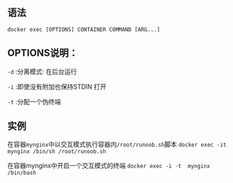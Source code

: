 ## 语法
`docker exec [OPTIONS] CONTAINER COMMAND [ARG...]`

## OPTIONS说明：

`-d` :分离模式: 在后台运行

`-i` :即使没有附加也保持STDIN 打开

`-t` :分配一个伪终端

## 实例

在容器`mynginx`中以交互模式执行容器内`/root/runoob.sh`脚本
`docker exec -it mynginx /bin/sh /root/runoob.sh`

在容器mynginx中开启一个交互模式的终端
`docker exec -i -t  mynginx /bin/bash`
